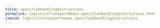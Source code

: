 ```yaml
---
title: specifiedHandlingInstructions
permalink: LogisticsTransportMeans.specifiedHandlingInstructions.html
jsonid: logisticstransportmeans_specifiedhandlinginstructions
---
```

